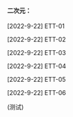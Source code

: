 #### 二次元：

<a herf="./二次元/[2022-9-22] ETT-01 [100P].html">[2022-9-22] ETT-01</a>

<a herf="./二次元/[2022-9-22] ETT-02 [100P].html">[2022-9-22] ETT-02</a>

<a herf="./二次元/[2022-9-22] ETT-03 [100P].html">[2022-9-22] ETT-03</a>

<a herf="./二次元/[2022-9-22] ETT-04 [100P].html">[2022-9-22] ETT-04</a>

<a herf="./二次元/[2022-9-22] ETT-05 [100P].html">[2022-9-22] ETT-05</a>

<a herf="./二次元/[2022-9-22] ETT-06 [83P].html">[2022-9-22] ETT-06</a>

(测试)